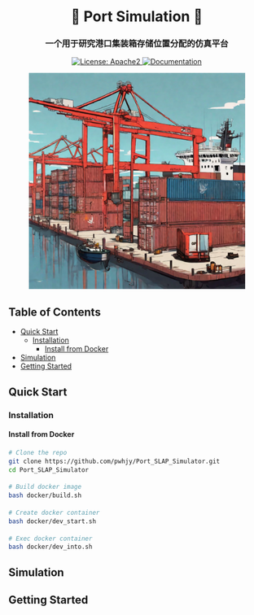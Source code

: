 <h1 align="center">🚢 Port Simulation 🚛 </h1>

<h3 align="center">
    <p>一个用于研究港口集装箱存储位置分配的仿真平台</p>
</h3>
<p align="center">
    <a href="https://github.com/OpenBMB/AgentVerse/blob/main/LICENSE">
        <img alt="License: Apache2" src="https://img.shields.io/badge/License-Apache_2.0-green.svg">
    </a>
    <a href="https://www.python.org/downloads/release/python-3916/">
        <img alt="Documentation" src="https://img.shields.io/badge/python-3.7+-blue.svg">
    </a>
    <!-- <a href="https://huggingface.co/spaces/AgentVerse/agentVerse">
        <img alt="Hugging Face" src="https://img.shields.io/badge/hugging_face-play-yellow">
    </a> -->
</p>

<p align="center">
<img src="./images/port.png" width="425">
</p>

## Table of Contents

- [Quick Start](#quick-start)
    - [Installation](#installation)
        - [Install from Docker](#install-from-docker)
- [Simulation](#simulation)
- [Getting Started](#getting-started)

## Quick Start

### Installation

#### Install from Docker

```bash
# Clone the repo
git clone https://github.com/pwhjy/Port_SLAP_Simulator.git
cd Port_SLAP_Simulator

# Build docker image
bash docker/build.sh

# Create docker container
bash docker/dev_start.sh

# Exec docker container
bash docker/dev_into.sh
```

## Simulation

## Getting Started
